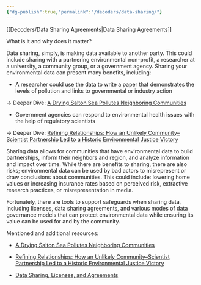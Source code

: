 ```yaml
---
{"dg-publish":true,"permalink":"/decoders/data-sharing/"}
---
```


[[Decoders/Data Sharing Agreements\|Data Sharing Agreements]]


What is it and why does it matter?

Data sharing, simply, is making data available to another party. This could include sharing with a partnering environmental non-profit, a researcher at a university, a community group, or a government agency. Sharing your environmental data can present many benefits, including:

  

- A researcher could use the data to write a paper that demonstrates the levels of pollution and links to governmental or industry action 
    

→ Deeper Dive: [A Drying Salton Sea Pollutes Neighboring Communities](https://caes.ucdavis.edu/news/drying-salton-sea-pollutes-neighboring-communities)

- Government agencies can respond to environmental health issues with the help of regulatory scientists
    

→ Deeper Dive: [Refining Relationships: How an Unlikely Community–Scientist Partnership Led to a Historic Environmental Justice Victory](https://www.liebertpub.com/doi/full/10.1089/env.2022.0018)

  

Sharing data allows for communities that have environmental data to build partnerships, inform their neighbors and region, and analyze information and impact over time. While there are benefits to sharing, there are also risks; environmental data can be used by bad actors to misrepresent or draw conclusions about communities. This could include: lowering home values or increasing insurance rates based on perceived risk, extractive research practices, or misrepresentation in media. 

  

Fortunately, there are tools to support safeguards when sharing data, including licenses, data sharing agreements, and various modes of data governance models that can protect environmental data while ensuring its value can be used for and by the community. 

  
  

Mentioned and additional resources:

- [A Drying Salton Sea Pollutes Neighboring Communities](https://caes.ucdavis.edu/news/drying-salton-sea-pollutes-neighboring-communities)
    
- [Refining Relationships: How an Unlikely Community–Scientist Partnership Led to a Historic Environmental Justice Victory](https://www.liebertpub.com/doi/full/10.1089/env.2022.0018)
    
- [Data Sharing, Licenses, and Agreements](https://bd4d.org/resources/2310-data_sharing_licenses.pdf)
    

